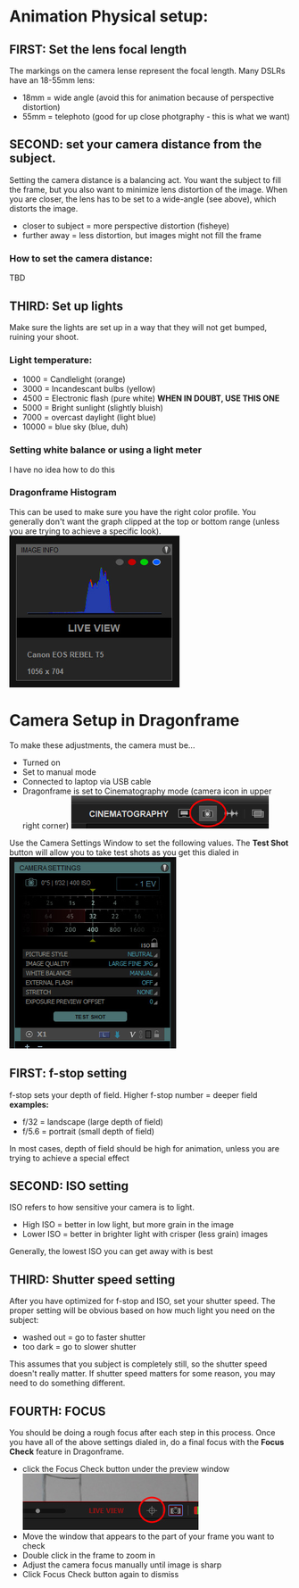 # Animation Physical setup:

## FIRST: Set the lens focal length

The markings on the camera lense represent the focal length. Many DSLRs have an 18-55mm lens:

- 18mm = wide angle (avoid this for animation because of perspective distortion)
- 55mm = telephoto (good for up close photgraphy - this is what we want)

## SECOND: set your camera distance from the subject.

Setting the camera distance is a balancing act. You want the subject to fill the frame, but you also want to minimize lens distortion of the image. When you are closer, the lens has to be set to a wide-angle (see above), which distorts the image.

- closer to subject = more perspective distortion (fisheye)
- further away = less distortion, but images might not fill the frame

### How to set the camera distance:

TBD

## THIRD: Set up lights

Make sure the lights are set up in a way that they will not get bumped, ruining your shoot.

### Light temperature:

- 1000 = Candlelight (orange)
- 3000 = Incandescant bulbs (yellow)
- 4500 = Electronic flash (pure white) **WHEN IN DOUBT, USE THIS ONE**
- 5000 = Bright sunlight (slightly bluish)
- 7000 = overcast daylight (light blue)
- 10000 = blue sky (blue, duh)

### Setting white balance or using a light meter

I have no idea how to do this

### Dragonframe Histogram

This can be used to make sure you have the right color profile. You generally don't want the graph clipped at the top or bottom range (unless you are trying to achieve a specific look).
![Histogram](/images/cinema_histogram.jpg)

# Camera Setup in Dragonframe

To make these adjustments, the camera must be...

- Turned on
- Set to manual mode
- Connected to laptop via USB cable
- Dragonframe is set to Cinematography mode (camera icon in upper right corner)
  ![Cinematography Icon](/images/icon_cinematography.jpg)

Use the Camera Settings Window to set the following values. The **Test Shot** button will allow you to take test shots as you get this dialed in
![Camera Settings](/images/cinema_camera_settings.jpg)

## FIRST: f-stop setting

f-stop sets your depth of field. Higher f-stop number = deeper field
**examples:**

- f/32 = landscape (large depth of field)
- f/5.6 = portrait (small depth of field)

In most cases, depth of field should be high for animation, unless you are trying to achieve a special effect

## SECOND: ISO setting

ISO refers to how sensitive your camera is to light.

- High ISO = better in low light, but more grain in the image
- Lower ISO = better in brighter light with crisper (less grain) images

Generally, the lowest ISO you can get away with is best

## THIRD: Shutter speed setting

After you have optimized for f-stop and ISO, set your shutter speed. The proper setting will be obvious based on how much light you need on the subject:

- washed out = go to faster shutter
- too dark = go to slower shutter

This assumes that you subject is completely still, so the shutter speed doesn't really matter. If shutter speed matters for some reason, you may need to do something different.

## FOURTH: FOCUS

You should be doing a rough focus after each step in this process. Once you have all of the above settings dialed in, do a final focus with the **Focus Check** feature in Dragonframe.

- click the Focus Check button under the preview window
  ![Focus Check](/images/cinema_focus_check.jpg)
- Move the window that appears to the part of your frame you want to check
- Double click in the frame to zoom in
- Adjust the camera focus manually until image is sharp
- Click Focus Check button again to dismiss
